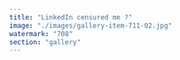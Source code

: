 ```yaml
---
title: "LinkedIn censured me ?"
image: "./images/gallery-item-711-02.jpg"
watermark: "708"
section: "gallery"
---
```

